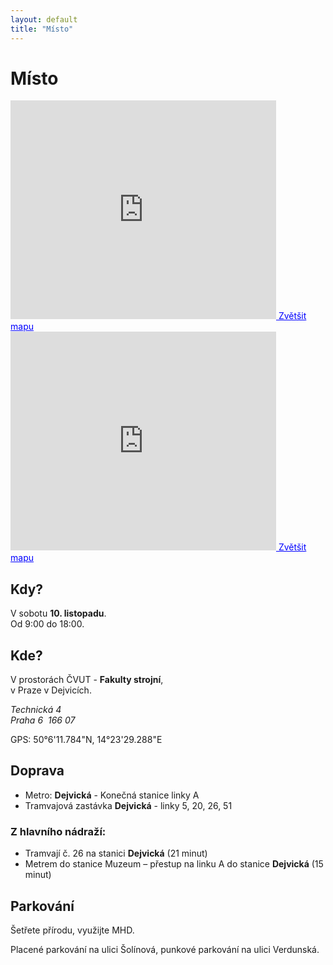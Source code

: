 ```yaml
---
layout: default
title: "Místo"
---
```



Místo
==============================

<section id="location">
	<div class="row callouts">
		<div class="span6">
			<iframe width="425" height="350" frameborder="0" scrolling="no" marginheight="0" marginwidth="0" src="https://maps.google.cz/maps?q=Technick%C3%A1+4&amp;ie=UTF8&amp;hq=&amp;hnear=Technick%C3%A1+1902%2F4,+160+00+Praha&amp;t=m&amp;brcurrent=5,0,0&amp;source=embed&amp;ll=50.108855,14.392519&amp;spn=0.019266,0.036478&amp;z=14&amp;iwloc=A&amp;output=embed"></iframe><a href="https://maps.google.cz/maps?q=Technick%C3%A1+4&amp;ie=UTF8&amp;hq=&amp;hnear=Technick%C3%A1+1902%2F4,+160+00+Praha&amp;t=m&amp;brcurrent=5,0,0&amp;source=embed&amp;ll=50.108855,14.392519&amp;spn=0.019266,0.036478&amp;z=14&amp;iwloc=A" style="color:#0000FF;text-align:left"><span class="icon-map-marker"></span> Zvětšit mapu</a>
		</div>
		<div class="span6">
			<iframe width="425" height="350" frameborder="0" scrolling="no" marginheight="0" marginwidth="0" src="https://maps.google.cz/maps?q=Technick%C3%A1+4&amp;layer=c&amp;sll=50.102921,14.391690&amp;cbp=13,359.61,,0,-1.7&amp;cbll=50.102931,14.391362&amp;brcurrent=5,0,0&amp;ie=UTF8&amp;hq=&amp;hnear=Technick%C3%A1+1902%2F4,+160+00+Praha&amp;t=m&amp;panoid=txBo0E3dDfCKG7z3BICn2A&amp;source=embed&amp;ll=50.097418,14.39136&amp;spn=0.019271,0.036478&amp;z=14&amp;output=svembed"></iframe><a href="https://maps.google.cz/maps?q=Technick%C3%A1+4&amp;layer=c&amp;sll=50.102921,14.391690&amp;cbp=13,359.61,,0,-1.7&amp;cbll=50.102931,14.391362&amp;brcurrent=5,0,0&amp;ie=UTF8&amp;hq=&amp;hnear=Technick%C3%A1+1902%2F4,+160+00+Praha&amp;t=m&amp;panoid=txBo0E3dDfCKG7z3BICn2A&amp;source=embed&amp;ll=50.097418,14.39136&amp;spn=0.019271,0.036478&amp;z=14" style="color:#0000FF;text-align:left"><span class="icon-map-marker"></span> Zvětšit mapu</a>
		</div>		
	</div>
	<div class="row callouts">
		<div class="span3 when">
			<h2>Kdy?</h2>
			<p>
		        V sobotu <strong>10. listopadu</strong>.<br />
		        Od 9:00 do 18:00.
		     </p>
		</div>
		<div class="span3 where">
			<h2>Kde?</h2>
		  	<p>
		        V prostorách ČVUT - <strong>Fakulty strojní</strong>, <br />
		        v Praze v Dejvicích.
	      	</p>
	      	<address>
	        	Technická 4<br />
	        	Praha 6&nbsp;&nbsp;166 07
	      	</address>
	      	<p>
		        GPS: 50°6'11.784"N, 14°23'29.288"E
	      	</p>	      	
		</div>
		<div class="span3 vehicle">
			<h2>Doprava</h2>  
			<ul>
		    	<li>Metro: <strong>Dejvická</strong> - Konečná stanice linky A</li>
				<li>Tramvajová zastávka <strong>Dejvická</strong> - linky 5, 20, 26, 51</li>		
			</ul>
		    <h3>Z hlavního nádraží:</h3>
		    <ul>
		    	<li>Tramvají č. 26 na stanici <strong>Dejvická</strong> (21 minut)</li>
				<li>Metrem do stanice Muzeum – přestup na linku A do stanice <strong>Dejvická</strong> (15 minut)</li>		
			</ul>
		</div>
		<div class="span3 parking">
			<h2>Parkování</h2>  
		    <p>Šetřete přírodu, využijte MHD.</p>
			<p>Placené parkování na ulici Šolínová, punkové parkování na ulici Verdunská.</p>
		</div>
	</div>
</section>
